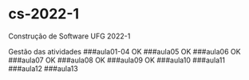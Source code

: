 # cs-2022-1
Construção de Software UFG 2022-1

Gestão das atividades
###aula01-04 OK
###aula05 OK
###aula06 OK
###aula07 OK
###aula08 OK
###aula09 OK
###aula10
###aula11
###aula12
###aula13

